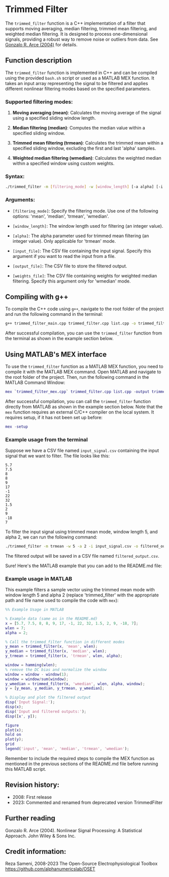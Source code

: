 # Trimmed Filter

The `trimmed_filter` function is a C++ implementation of a filter that supports moving averaging, median filtering, trimmed mean filtering, and weighted median filtering. It is designed to process one-dimensional signals, providing a robust way to remove noise or outliers from data. See [Gonzalo R. Arce (2004)](https://www.amazon.com/Nonlinear-Signal-Processing-Statistical-Approach/dp/0471676241)
 for details.

## Function description

The `trimmed_filter` function is implemented in C++ and can be compiled using the provided `bash.sh` script or used as a MATLAB MEX function. It takes an input array representing the signal to be filtered and applies different nonlinear filtering modes based on the specified parameters.

### Supported filtering modes:

1. **Moving averaging (mean)**: Calculates the moving average of the signal using a specified sliding window length.

2. **Median filtering (median)**: Computes the median value within a specified sliding window.

3. **Trimmed mean filtering (trmean)**: Calculates the trimmed mean within a specified sliding window, excluding the first and last 'alpha' samples.

4. **Weighted median filtering (wmedian)**: Calculates the weighted median within a specified window using custom weights.

### Syntax:

```bash
./trimmed_filter -m [filtering_mode] -w [window_length] [-a alpha] [-i input_file] [-o output_file] [-weights weights_file]
```

### Arguments:

- `[filtering_mode]`: Specify the filtering mode. Use one of the following options: 'mean', 'median', 'trmean', 'wmedian'.

- `[window_length]`: The window length used for filtering (an integer value).

- `[alpha]`: The alpha parameter used for trimmed mean filtering (an integer value). Only applicable for 'trmean' mode.

- `[input_file]`: The CSV file containing the input signal. Specify this argument if you want to read the input from a file.

- `[output_file]`: The CSV file to store the filtered output.

- `[weights_file]`: The CSV file containing weights for weighted median filtering. Specify this argument only for 'wmedian' mode.

## Compiling with g++

To compile the C++ code using `g++`, navigate to the root folder of the project and run the following command in the terminal:

```bash
g++ trimmed_filter_main.cpp trimmed_filter.cpp list.cpp -o trimmed_filter
```

After successful compilation, you can use the `trimmed_filter` function from the terminal as shown in the example section below.

## Using MATLAB's MEX interface

To use the `trimmed_filter` function as a MATLAB MEX function, you need to compile it with the MATLAB MEX command. Open MATLAB and navigate to the root folder of the project. Then, run the following command in the MATLAB Command Window:

```matlab
mex `trimmed_filter_mex.cpp` trimmed_filter.cpp list.cpp -output trimmed_filter
```

After successful compilation, you can call the `trimmed_filter` function directly from MATLAB as shown in the example section below. Note that the `mex` function requires an external C/C++ compiler on the local system. It requires setup, if it has not been set up before:

```matlab
mex -setup
```


### Example usage from the terminal

Suppose we have a CSV file named `input_signal.csv` containing the input signal that we want to filter. The file looks like this:

```csv
5.7
7.5
8
8
9
17
-1
22
32
1.5
2
9
-18
7
```

To filter the input signal using trimmed mean mode, window length 5, and alpha 2, we can run the following command:

```bash
./trimmed_filter -m trmean -w 5 -a 2 -i input_signal.csv -o filtered_output.csv
```

The filtered output will be saved in a CSV file named `filtered_output.csv`.

Sure! Here's the MATLAB example that you can add to the README.md file:

### Example usage in MATLAB
This example filters a sample vector using the trimmed mean mode with window length 5 and alpha 2 (replace 'trimmed_filter' with the appropriate path and file name used to compile the code with `mex`):

```matlab
%% Example Usage in MATLAB

% Example data (same as in the README.md)
x = [5.7, 7.5, 8, 8, 9, 17, -1, 22, 32, 1.5, 2, 9, -18, 7];
wlen = 7;
alpha = 2;

% Call the trimmed_filter function in different modes
y_mean = trimmed_filter(x, 'mean', wlen);
y_median = trimmed_filter(x, 'median', wlen);
y_trmean = trimmed_filter(x, 'trmean', wlen, alpha);

window = hamming(wlen);
% remove the DC bias and normalize the window
window = window - window(1);
window = window/sum(window);
y_wmedian = trimmed_filter(x, 'wmedian', wlen, alpha, window);
y = [y_mean, y_median, y_trmean, y_wmedian];

% Display and plot the filtered output
disp('Input Signal:');
disp(x);
disp('Input and filtered outputs:');
disp([x', y]);

figure
plot(x);
hold on
plot(y);
grid
legend('input', 'mean', 'median', 'trmean', 'wmedian');
```

Remember to include the required steps to compile the MEX function as mentioned in the previous sections of the README.md file before running this MATLAB script.

## Revision history:

- 2008: First release
- 2023: Commented and renamed from deprecated version TrimmedFilter

## Further reading
Gonzalo R. Arce (2004). Nonlinear Signal Processing: A Statistical Approach. John Wiley & Sons Inc.


## Credit information:

Reza Sameni, 2008-2023 The Open-Source Electrophysiological Toolbox
https://github.com/alphanumericslab/OSET